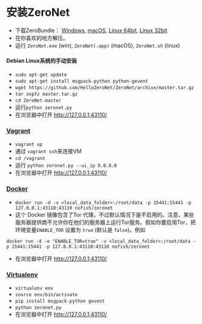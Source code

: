 # 安装ZeroNet

* 下载ZeroBundle： [Windows](https://github.com/HelloZeroNet/ZeroNet-win/archive/dist/ZeroNet-win.zip), [ macOS](https://github.com/HelloZeroNet/ZeroNet-mac/archive/dist/ZeroNet-mac.zip), [Linux 64bit](https://github.com/HelloZeroNet/ZeroBundle/raw/master/dist/ZeroBundle-linux64.tar.gz), [Linux 32bit](https://github.com/HelloZeroNet/ZeroBundle/raw/master/dist/ZeroBundle-linux32.tar.gz)
* 在你喜欢的地方解压。
* 运行 `ZeroNet.exe` (win), `ZeroNet(.app)` (macOS), `ZeroNet.sh` (linux)

#### Debian Linux系统的手动安装

* `sudo apt-get update`
* `sudo apt-get install msgpack-python python-gevent`
* `wget https://github.com/HelloZeroNet/ZeroNet/archive/master.tar.gz`
* `tar xvpfz master.tar.gz`
* `cd ZeroNet-master`
* 运行`python zeronet.py`
* 在浏览器中打开 http://127.0.0.1:43110/

### [Vagrant](https://www.vagrantup.com/)

* `vagrant up`
* 通过 `vagrant ssh`来连接VM
* `cd /vagrant`
* 运行 `python zeronet.py --ui_ip 0.0.0.0`
* 在浏览器中打开 http://127.0.0.1:43110/

### [Docker](https://www.docker.com/)
* `docker run -d -v <local_data_folder>:/root/data -p 15441:15441 -p 127.0.0.1:43110:43110 nofish/zeronet`
* 这个 Docker 镜像包含了Tor 代理，不过默认情况下是不启用的。注意，某些服务器提供商不允许你在他们的服务器上运行Tor服务。假如你要启用Tor，把环境变量`ENABLE_TOR` 设置为 `true` (默认是 `false`)。例如

 `docker run -d -e "ENABLE_TOR=true" -v <local_data_folder>:/root/data -p 15441:15441 -p 127.0.0.1:43110:43110 nofish/zeronet`
* 在浏览器中打开 http://127.0.0.1:43110/

### [Virtualenv](https://virtualenv.readthedocs.org/en/latest/)

* `virtualenv env`
* `source env/bin/activate`
* `pip install msgpack-python gevent`
* `python zeronet.py`
* 在浏览器中打开 http://127.0.0.1:43110/


